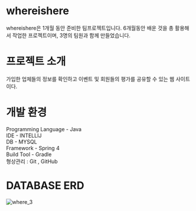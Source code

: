 # whereishere
whereishere은 1개월 동안 준비한 팀프로젝트입니다.
6개월동안 배운 것을 총 활용해서 작업한 프로젝트이며, 3명의 팀원과 함께 만들었습니다.

# 프로젝트 소개
 ﻿가입한 업체들의 정보를 확인하고 이벤트 및 회원들의 평가를 공유할 수 있는 웹 사이트이다.
  
# 개발 환경
<div>Programming Language - Java</div>
<div>IDE - INTELLIJ</div>
<div>DB - MYSQL</div>
<div>Framework - Spring 4</div>
<div>Build Tool - Gradle</div>
<div>형상관리 : Git , GitHub</div>


# DATABASE ERD
![where_3](https://github.com/choijeongoh/whereishere/assets/119948141/97356ac9-edc5-4f94-a9ad-8ec69057862e)
